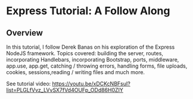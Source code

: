 Express Tutorial: A Follow Along
=======

Overview
-----------

In this tutorial, I follow Derek Banas on his exploration of the Express NodeJS framework. Topics covered: building the server, routes, incorporating Handlebars, incorporating Bootstrap, ports, middleware, app.use, app.get, catching / throwing errors, handling forms, file uploads, cookies, sessions,reading / writing files and much more.

See tutorial video: https://youtu.be/xDCKcNBFsuI?list=PLGLfVvz_LVvSX7fVd4OUFp_ODd86H0ZIY